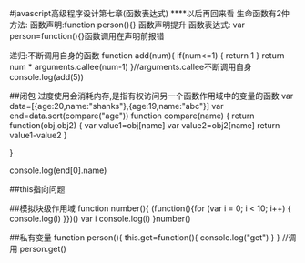 #javascript高级程序设计第七章(函数表达式)
****以后再回来看
生命函数有2仲方法:
函数声明:function person(){} 函数声明提升
函数表达式: var person=function(){}函数调用在声明前报错

递归:不断调用自身的函数
function add(num){
	if(num<=1)
	{
		return 1
	}
	return num * arguments.callee(num-1) 
}//arguments.callee不断调用自身
console.log(add(5))



##闭包 过度使用会消耗内存,是指有权访问另一个函数作用域中的变量的函数
var data=[{age:20,name:"shanks"},{age:19,name:"abc"}]
var end=data.sort(compare("age"))
function compare(name)
{
	return function(obj,obj2)
	{
		var value1=obj[name]
		var value2=obj2[name]
		return value1-value2
	}
	
}

console.log(end[0].name)


##this指向问题


##模拟块级作用域
function number(){
	(function(){for (var i = 0; i < 10; i++) {
		console.log(i)
	}})()
	var i
	console.log(i)
}number()

##私有变量
function person(){
	this.get=function(){
	console.log("get")
   }
}  //调用 person.get()



